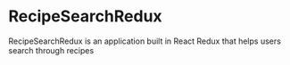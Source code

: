 # RecipeSearchRedux
RecipeSearchRedux is an application built in React Redux that helps users search through recipes
